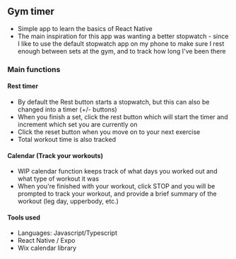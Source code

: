 ## Gym timer
- Simple app to learn the basics of React Native
- The main inspiration for this app was wanting a better stopwatch - since I like to use the default stopwatch app on my phone to make sure I rest enough between sets at the gym, and to track how long I've been there
### Main functions
#### Rest timer 

- By default the Rest button starts a stopwatch, but this can also be changed into a timer (+/- buttons)
- When you finish a set, click the rest button which will start the timer and increment which set you are currently on
- Click the reset button when you move on to your next exercise 
- Total workout time is also tracked
#### Calendar (Track your workouts)
- WIP calendar function keeps track of what days you worked out and what type of workout it was
- When you're finished with your workout, click STOP and you will be prompted to track your workout, and provide a brief summary of the workout (leg day, upperbody, etc.)

#### Tools used
- Languages: Javascript/Typescript
- React Native / Expo
- Wix calendar library


